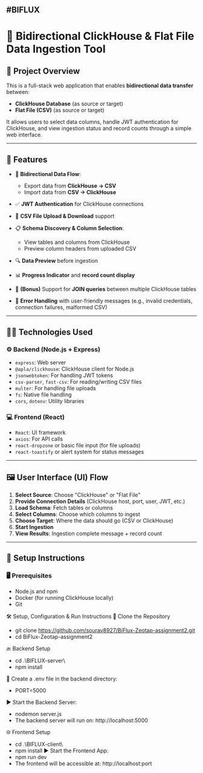 #BIFLUX
--------
# 🔁 Bidirectional ClickHouse & Flat File Data Ingestion Tool

## 📌 Project Overview

This is a full-stack web application that enables **bidirectional data transfer** between:

- **ClickHouse Database** (as source or target)
- **Flat File (CSV)** (as source or target)

It allows users to select data columns, handle JWT authentication for ClickHouse, and view ingestion status and record counts through a simple web interface.

---

## 🚀 Features

- 🔄 **Bidirectional Data Flow**:
  - Export data from **ClickHouse → CSV**
  - Import data from **CSV → ClickHouse**
  
- ✅ **JWT Authentication** for ClickHouse connections

- 📂 **CSV File Upload & Download** support

- 📋 **Schema Discovery & Column Selection**:
  - View tables and columns from ClickHouse
  - Preview column headers from uploaded CSV

- 🔍 **Data Preview** before ingestion 

- 📊 **Progress Indicator** and **record count display**

- 🔁 **(Bonus)** Support for **JOIN queries** between multiple ClickHouse tables

- 🚫 **Error Handling** with user-friendly messages (e.g., invalid credentials, connection failures, malformed CSV)

---

## 🧑‍💻 Technologies Used

### ⚙️ Backend (Node.js + Express)

- `express`: Web server
- `@apla/clickhouse`: ClickHouse client for Node.js
- `jsonwebtoken`: For handling JWT tokens
- `csv-parser`, `fast-csv`: For reading/writing CSV files
- `multer`: For handling file uploads
- `fs`: Native file handling
- `cors`, `dotenv`: Utility libraries

### 💻 Frontend (React)

- `React`: UI framework
- `axios`: For API calls
- `react-dropzone` or basic file input (for file uploads)
- `react-toastify` or alert system for status messages

---

## 🖼️ User Interface (UI) Flow

1. **Select Source**: Choose "ClickHouse" or "Flat File"
2. **Provide Connection Details** (ClickHouse host, port, user, JWT, etc.)
3. **Load Schema**: Fetch tables or columns
4. **Select Columns**: Choose which columns to ingest
5. **Choose Target**: Where the data should go (CSV or ClickHouse)
6. **Start Ingestion**
7. **View Results**: Ingestion complete message + record count

---

## 🔧 Setup Instructions

### 🖥️ Prerequisites

- Node.js and npm
- Docker (for running ClickHouse locally)
- Git


🛠️ Setup, Configuration & Run Instructions
📁 Clone the Repository
- git clone https://github.com/sourav8927/BiFlux-Zeotap-assignment2.git
- cd BiFlux-Zeotap-assignment2

🔙 Backend Setup
- cd .\BIFLUX-server\
- npm install

📄 Create a .env file in the backend directory:
- PORT=5000

▶️ Start the Backend Server:
- nodemon server.js
- The backend server will run on: http://localhost:5000

🌐 Frontend Setup
- cd .\BIFLUX-client\
- npm install
▶️ Start the Frontend App:
- npm run dev
- The frontend will be accessible at: http://localhost:port
